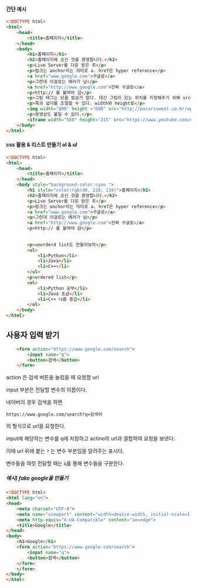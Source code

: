 #### 간단 예시

```html
<!DOCTYPE html>
<html>
    <head>
        <title>홈페이지</title>
    </head>
    <body>
        <h1>홈페이지</h1>
        <h2>홈페이지에 오신 것을 환영합니다.</h2>
        <p>Live Server를 다운 받은 후</p>
        <p>링크는 anchor라는 의미로 a. href은 hyper reference</p> 
        <a href="www.google.com">구글로</a>
        <p>그런데 이걸로는 에러가 남</p>
        <a href="http://www.google.com">진짜 구글로</a>
        <p>http:// 를 붙여야 감</p>
        <p>그림 태그는 닫을 필요가 없다. 대신 그림이 있는 위치를 지정해주기 위해 src=""</p>
        <p>폭과 넓이를 조절할 수 있다. width와 height로</p>
        <img width="800" height ="600" src="http://pocarisweat.co.kr/wp-content/uploads/2018/03/2018-%ED%8F%AC%EC%B9%B4%EB%A6%AC%EC%8A%A4%EC%9B%A8%ED%8A%B8-%EB%AA%A8%EB%8D%B8-%ED%8A%B8%EC%99%80%EC%9D%B4%EC%8A%A4-1024x768.jpg">
        <p>동영상도 붙일 수 있다.</p>
        <iframe width="560" height="315" src="https://www.youtube.com/embed/kOHB85vDuow" frameborder="0" allow="accelerometer; autoplay; encrypted-media; gyroscope; picture-in-picture" allowfullscreen></iframe>
    </body>
</html>
```



#### css 활용 & 리스트 만들기 ol & ul

```html
<!DOCTYPE html>
<html>
    <head>
        <title>홈페이지</title>
    </head>
    <body style="background-color:cyan ">
        <h1 style="color:rgb(40, 218, 134)">홈페이지</h1>
        <h2>홈페이지에 오신 것을 환영합니다.</h2>
        <p>Live Server를 다운 받은 후</p>
        <p>링크는 anchor라는 의미로 a. href은 hyper reference</p> 
        <a href="www.google.com">구글로</a>
        <p>그런데 이걸로는 에러가 남</p>
        <a href="http://www.google.com">진짜 구글로</a>
        <p>http:// 를 붙여야 감</p>
		
        
        <p>unorderd list도 만들어보자</p>
        <ul>
            <li>Python</li>
            <li>Java</li>
            <li>C++</li>
        </ul>
        <p>ordered list</p>
        <ol>
            <li>Python 공부</li>
            <li>Java 초급</li>
            <li>C++ 나름 중급</li>
        </ol>
    </body>
</html>
```





## 사용자 입력 받기

```html
	<form action="https://www.google.com/search">
        <input name="q">
        <button>검색</button>
    </form>
```

action 은 검색 버튼을 눌렀을 때 요청할 url

input 부분은 전달할 변수의 이름이다.

네이버의 경우 검색을 하면

`https://www.google.com/search?q=검색어`

의 형식으로 url을 요청한다.

input에 해당하는 변수를 q에 저장하고 actino의 url과 결합하여 요청을 보낸다.

이때 url 뒤에 붙는 `?` 는 변수 부분임을 알려주는 표시다.

변수들을 여럿 전달할 때는 `&`를 통해 변수들을 구분한다.





##### 예시) fake google을 만들기

```html
<!DOCTYPE html>
<html lang="en">
<head>
    <meta charset="UTF-8">
    <meta name="viewport" content="width=device-width, initial-scale=1.0">
    <meta http-equiv="X-UA-Compatible" content="ie=edge">
    <title>Google</title>
</head>
<body>
    <h1>Google</h1>
    <form action="https://www.google.com/search">
        <input name="q">
        <button>검색</button>
    </form>
    </form>
</body>
</html>
```

